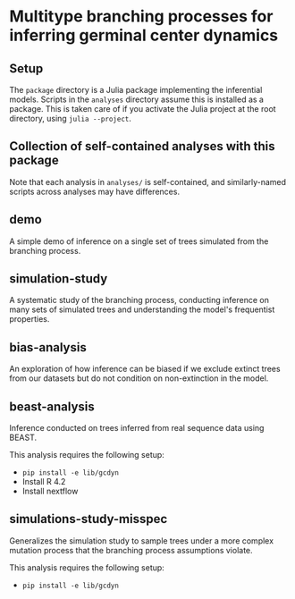 # Multitype branching processes for inferring germinal center dynamics

## Setup

The `package` directory is a Julia package implementing the inferential models.
Scripts in the `analyses` directory assume this is installed as a package.
This is taken care of if you activate the Julia project at the root directory, using `julia --project`.

## Collection of self-contained analyses with this package

Note that each analysis in `analyses/` is self-contained, and similarly-named scripts across analyses may have differences.

## demo

A simple demo of inference on a single set of trees simulated from the branching process.

## simulation-study

A systematic study of the branching process, conducting inference on many sets of simulated trees and understanding the model's frequentist properties.

## bias-analysis

An exploration of how inference can be biased if we exclude extinct trees from our datasets but do not condition on non-extinction in the model.

## beast-analysis

Inference conducted on trees inferred from real sequence data using BEAST.

This analysis requires the following setup:

- `pip install -e lib/gcdyn`
- Install R 4.2
- Install nextflow

## simulations-study-misspec

Generalizes the simulation study to sample trees under a more complex mutation process that the branching process assumptions violate.

This analysis requires the following setup:

- `pip install -e lib/gcdyn`
